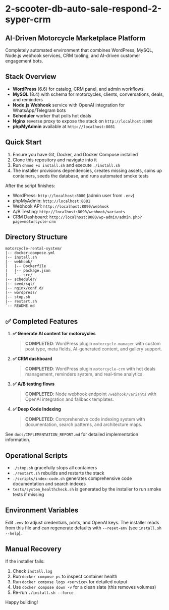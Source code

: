 # 2-scooter-db-auto-sale-respond-2-syper-crm

## AI-Driven Motorcycle Marketplace Platform

Completely automated environment that combines WordPress, MySQL, Node.js webhook services, CRM tooling, and AI-driven customer engagement bots.

## Stack Overview
- **WordPress** (6.6) for catalog, CRM panel, and admin workflows
- **MySQL** (8.4) with schema for motorcycles, clients, conversations, deals, and reminders
- **Node.js Webhook** service with OpenAI integration for WhatsApp/Telegram bots
- **Scheduler** worker that polls hot deals
- **Nginx** reverse proxy to expose the stack on `http://localhost:8080`
- **phpMyAdmin** available at `http://localhost:8081`

## Quick Start
1. Ensure you have Git, Docker, and Docker Compose installed
2. Clone this repository and navigate into it
3. Run `chmod +x install.sh` and execute `./install.sh`
4. The installer provisions dependencies, creates missing assets, spins up containers, seeds the database, and runs automated smoke tests

After the script finishes:
- WordPress: `http://localhost:8080` (admin user from `.env`)
- phpMyAdmin: `http://localhost:8081`
- Webhook API: `http://localhost:8090/webhook`
- A/B Testing: `http://localhost:8090/webhook/variants`
- CRM Dashboard: `http://localhost:8080/wp-admin/admin.php?page=motorcycle-crm`

## Directory Structure
```
motorcycle-rental-system/
|-- docker-compose.yml
|-- install.sh
|-- webhook/
|   |-- Dockerfile
|   |-- package.json
|   `-- src/
|-- scheduler/
|-- seed/sql/
|-- nginx/conf.d/
|-- wordpress/
|-- stop.sh
|-- restart.sh
`-- README.md
```

## ✅ Completed Features

1. **✅ Generate AI content for motorcycles**
   > **COMPLETED**: WordPress plugin `motorcycle-manager` with custom post type, meta fields, AI-generated content, and gallery support.

2. **✅ CRM dashboard**
   > **COMPLETED**: WordPress plugin `motorcycle-crm` with hot deals management, reminders system, and real-time analytics.

3. **✅ A/B testing flows**
   > **COMPLETED**: Node webhook endpoint `/webhook/variants` with OpenAI integration and fallback templates.

4. **✅ Deep Code Indexing**
   > **COMPLETED**: Comprehensive code indexing system with documentation, search patterns, and architecture maps.

See `docs/IMPLEMENTATION_REPORT.md` for detailed implementation information.

## Operational Scripts
- `./stop.sh` gracefully stops all containers
- `./restart.sh` rebuilds and restarts the stack
- `./scripts/index-code.sh` generates comprehensive code documentation and search indexes
- `tests/system_healthcheck.sh` is generated by the installer to run smoke tests if missing

## Environment Variables
Edit `.env` to adjust credentials, ports, and OpenAI keys. The installer reads from this file and can regenerate defaults with `--reset-env` (see `install.sh --help`).

## Manual Recovery
If the installer fails:
1. Check `install.log`
2. Run `docker compose ps` to inspect container health
3. Run `docker compose logs <service>` for detailed output
4. Use `docker compose down -v` for a clean slate (this removes volumes)
5. Re-run `./install.sh --force`

Happy building!
